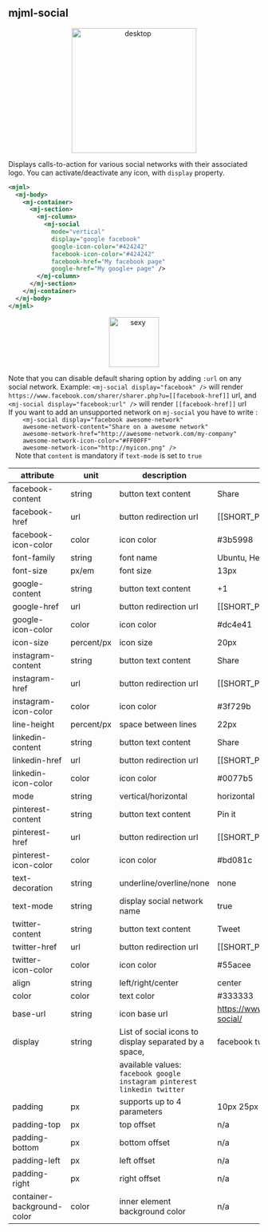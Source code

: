 ## mjml-social

<p align="center">
  <img src="https://cloud.githubusercontent.com/assets/6558790/12751360/0c78ce48-c9bd-11e5-98ca-4a2ac9e6341b.png" alt="desktop" style="width: 250px;"/>
</p>

Displays calls-to-action for various social networks with their associated logo.
You can activate/deactivate any icon, with `display` property.

```xml
<mjml>
  <mj-body>
    <mj-container>
      <mj-section>
        <mj-column>
          <mj-social
            mode="vertical"
            display="google facebook"
            google-icon-color="#424242"
            facebook-icon-color="#424242"
            facebook-href="My facebook page"
            google-href="My google+ page" />
        </mj-column>
      </mj-section>
    </mj-container>
  </mj-body>
</mjml>
```

<p align="center">
  <a href="https://mjml.io/try-it-live/component/social">
    <img width="100px" src="http://imgh.us/TRYITLIVE.svg" alt="sexy" />
  </a>
</p>

<aside class="notice">
  Note that you can disable default sharing option by adding <code class="prettyprint">:url</code> on any social network.
  Example: <code class="prettyprint">&lt;mj-social display="facebook" /&gt;</code> will render <code class="prettyprint">https://www.facebook.com/sharer/sharer.php?u=[[facebook-href]]</code> url, and <code class="prettyprint">&lt;mj-social display="facebook:url" /&gt;</code> will render <code class="prettyprint">[[facebook-href]]</code> url
</aside>


<aside class="notice">
  If you want to add an unsupported network on <code class="prettyprint">mj-social</code> you have to write :
  <code class="prettyprint">
    &lt;mj-social display="facebook awesome-network"
    awesome-network-content="Share on a awesome network"
    awesome-network-href="http://awesome-network.com/my-company"
    awesome-network-icon-color="#FF00FF"
    awesome-network-icon="http://myicon.png" /&gt;
  </code>
  Note that <code class="prettyprint">content</code> is mandatory if <code class="prettyprint">text-mode</code> is set to <code class="prettyprint">true</code>
</aside>


attribute                   | unit        | description                                                              | default value
----------------------------|-------------|--------------------------------------------------------------------------|--------------------------------------------
facebook-content            | string      | button text content                                                      | Share
facebook-href               | url         | button redirection url                                                   | [[SHORT_PERMALINK]]
facebook-icon-color         | color       | icon color                                                               | #3b5998
font-family                 | string      | font name                                                                | Ubuntu, Helvetica, Arial, sans-serif
font-size                   | px/em       | font size                                                                | 13px
google-content              | string      | button text content                                                      | +1
google-href                 | url         | button redirection url                                                   | [[SHORT_PERMALINK]]
google-icon-color           | color       | icon color                                                               | #dc4e41
icon-size                   | percent/px  | icon size                                                                | 20px
instagram-content           | string      | button text content                                                      | Share
instagram-href              | url         | button redirection url                                                   | [[SHORT_PERMALINK]]
instagram-icon-color        | color       | icon color                                                               | #3f729b
line-height                 | percent/px  | space between lines                                                      | 22px
linkedin-content            | string      | button text content                                                      | Share
linkedin-href               | url         | button redirection url                                                   | [[SHORT_PERMALINK]]
linkedin-icon-color         | color       | icon color                                                               | #0077b5
mode                        | string      | vertical/horizontal                                                      | horizontal
pinterest-content           | string      | button text content                                                      | Pin it
pinterest-href              | url         | button redirection url                                                   | [[SHORT_PERMALINK]]
pinterest-icon-color        | color       | icon color                                                               | #bd081c
text-decoration             | string      | underline/overline/none                                                  | none
text-mode                   | string      | display social network name                                              | true
twitter-content             | string      | button text content                                                      | Tweet
twitter-href                | url         | button redirection url                                                   | [[SHORT_PERMALINK]]
twitter-icon-color          | color       | icon color                                                               | #55acee
align                       | string      | left/right/center                                                        | center
color                       | color       | text color                                                               | #333333
base-url                    | string      | icon base url                                                            | https://www.mailjet.com/images/theme/v1/icons/ico-social/
display                     | string      | List of social icons to display separated by a space,                    | facebook twitter google
                            |             | available values: `facebook google instagram pinterest linkedin twitter` |
padding                     | px          | supports up to 4 parameters                                              | 10px 25px
padding-top                 | px          | top offset                                                               | n/a
padding-bottom              | px          | bottom offset                                                            | n/a
padding-left                | px          | left offset                                                              | n/a
padding-right               | px          | right offset                                                             | n/a
container-background-color  | color       | inner element background color                                           | n/a
